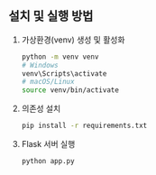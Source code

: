 ## 설치 및 실행 방법
1. 가상환경(venv) 생성 및 활성화
   ```bash
   python -m venv venv
   # Windows
   venv\Scripts\activate
   # macOS/Linux
   source venv/bin/activate
   ```
2. 의존성 설치
   ```bash
   pip install -r requirements.txt
   ```
3. Flask 서버 실행
   ```bash
   python app.py
   ```